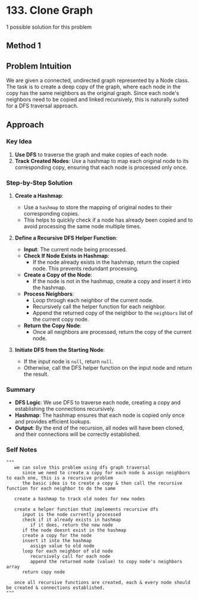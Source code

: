 # 133. Clone Graph

1 possible solution for this problem  

## Method 1

## Problem Intuition
We are given a connected, undirected graph represented by a Node class. The task is to create a deep copy of the graph, where each node in the copy has the same neighbors as the original graph. Since each node's neighbors need to be copied and linked recursively, this is naturally suited for a DFS traversal approach.

## Approach

### Key Idea
1. **Use DFS** to traverse the graph and make copies of each node.
2. **Track Created Nodes**: Use a hashmap to map each original node to its corresponding copy, ensuring that each node is processed only once.

### Step-by-Step Solution

1. **Create a Hashmap**:
   - Use a `hashmap` to store the mapping of original nodes to their corresponding copies.
   - This helps to quickly check if a node has already been copied and to avoid processing the same node multiple times.

2. **Define a Recursive DFS Helper Function**:
   - **Input**: The current node being processed.
   - **Check If Node Exists in Hashmap**:
     - If the node already exists in the hashmap, return the copied node. This prevents redundant processing.
   - **Create a Copy of the Node**:
     - If the node is not in the hashmap, create a copy and insert it into the hashmap.
   - **Process Neighbors**:
     - Loop through each neighbor of the current node.
     - Recursively call the helper function for each neighbor.
     - Append the returned copy of the neighbor to the `neighbors` list of the current copy node.
   - **Return the Copy Node**:
     - Once all neighbors are processed, return the copy of the current node.

3. **Initiate DFS from the Starting Node**:
   - If the input node is `null`, return `null`.
   - Otherwise, call the DFS helper function on the input node and return the result.

### Summary
- **DFS Logic**: We use DFS to traverse each node, creating a copy and establishing the connections recursively.
- **Hashmap**: The hashmap ensures that each node is copied only once and provides efficient lookups.
- **Output**: By the end of the recursion, all nodes will have been cloned, and their connections will be correctly established.


### Self Notes

```
"""
   we can solve this problem using dfs graph traversal
      since we need to create a copy for each node & assign neighbors to each one, this is a recursive problem
      the basic idea is to create a copy & then call the recursive function for each neighbor to do the same
   
   create a hashmap to track old nodes for new nodes

   create a helper function that implements recursive dfs
      input is the node currently processed
      check if it already exists in hashmap
         if it does, return the new node
      if the node doesnt exist in the hashmap
      create a copy for the node
      insert it into the hashmap
         assign value to old node
      loop for each neighbor of old node
         recursively call for each node
         append the returned node (value) to copy node's neighbors array
      return copy node  

   once all recursive functions are created, each & every node should be created & connections established.
"""
```
